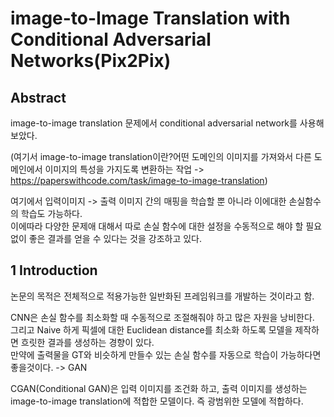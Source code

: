 # image-to-Image Translation with Conditional Adversarial Networks(Pix2Pix)  

## Abstract  

image-to-image translation 문제에서 conditional adversarial network를 사용해보았다.  

(여기서 image-to-image translation이란?어떤 도메인의 이미지를 가져와서 다른 도메인에서 이미지의 특성을 가지도록 변환하는 작업 -> https://paperswithcode.com/task/image-to-image-translation)  

여기에서 입력이미지 -> 출력 이미지 간의 매핑을 학습할 뿐 아니라 이에대한 손실함수의 학습도 가능하다.  
이에따라 다양한 문제애 대해서 따로 손실 함수에 대한 설정을 수동적으로 해야 할 필요없이 좋은 결과를 얻을 수 있다는 것을 강조하고 있다.  

## 1 Introduction  

논문의 목적은 전체적으로 적용가능한 일반화된 프레임워크를 개발하는 것이라고 함.

CNN은 손실 함수를 최소화할 때 수동적으로 조절해줘야 하고 많은 자원을 낭비한다.  
그리고 Naive 하게 픽셀에 대한 Euclidean distance를 최소화 하도록 모델을 제작하면 흐릿한 결과를 생성하는 경향이 있다.  
만약에 출력물을 GT와 비슷하게 만들수 있는 손실 함수를 자동으로 학습이 가능하다면 좋을것이다. -> GAN  

CGAN(Conditional GAN)은 입력 이미지를 조건화 하고, 출력 이미지를 생성하는 image-to-image translation에 적합한 모델이다. 즉 광범위한 모델에 적합하다.  

